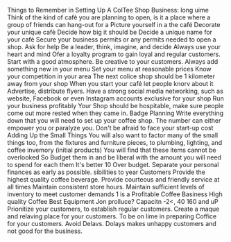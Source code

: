 Things to Remember in Setting Up A ColTee Shop Business:
long uime
Think of the kind of cafè you are planning to open, is it a place where a group of friends can hang-out for a
Picture yourself in a the café
Decorate your unique cafè
Decide how big it should be
Decide a unique name for your café
Secure your business permits or any permits needed to open a shop.
Ask for help
Be a leader, think, imagine, and decide
Always use your heart and mind
Ofer a loyalty program to gain loyal and regular customers.
Start with a good atmosphere.
Be creative to your customers. Always add something new in your menu
Set your menu at reasonable prices
Know your competition in your area The next colice shop should be 1 kilometer away from your shop
When you start your café let people knorv about it Advertise, distribute flyers.
Have a strong social media networking, such as website, Facebook or even Instagram accounts exclusive for
your shop
Run your business profitably
Your Shop should be hospitable, make sure people come out more rested when they came in.
Badge Planning
Write everything down that you will need to set up your coffee shop. The number can either empower you
or paralyze you.
Don't be afraid to face your start-up cost
Adding Up the Small Things You will also want to factor many of the small things too, from the fixtures
and furniture pieces, to plumbing, lighting, and coffee invemory (initial products) You will find that these
items cannot be overlooked So Budget them in and be liberal with the amount you will need to spend for
each them
It's better 10 Over budget. Separate your personal finances as early as possible.
sibilities to year Customers
Provide the highest quality coffee beverage.
Provide courteous and friendly service at all times
Maintain consistent store hours.
Maintain sufficient levels of inventory to meet customer demands
1 is a Profitable Coffee Basiness
High quality Coffee
Best Equipment
Jon prolluce?
Capacitn
-2<, 40 160 and uP
Prionitize your customers, to establish regular customers.
Create a maque and relaving place for your customers.
To be on lime in preparing Coffice for your customers. Avoid Delavs.
Dolays makes unhappy customers and not good for the business.
